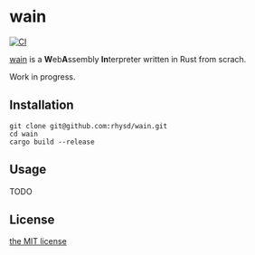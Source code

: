 wain
====
[![CI][ci-badge]][ci]

[wain][proj] is a **W**eb**A**ssembly **In**terpreter written in Rust from scrach.

Work in progress.

## Installation

```
git clone git@github.com:rhysd/wain.git
cd wain
cargo build --release
```

## Usage

TODO

## License

[the MIT license](./LICENSE.txt)

[ci-badge]: https://github.com/rhysd/wain/workflows/CI/badge.svg?branch=master&event=push
[ci]: https://github.com/rhysd/wain/actions?query=workflow%3ACI+branch%3Amaster+event%3Apush
[proj]: https://github.com/rhysd/wain
